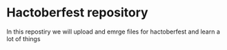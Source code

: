 # Hactoberfest repository
In this repostiry we will upload and emrge files for hactoberfest and learn a lot of things
